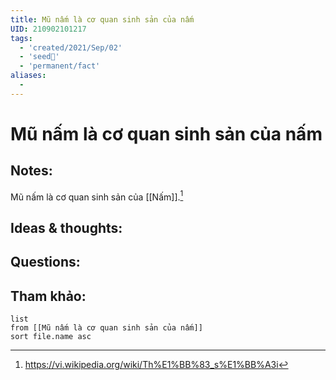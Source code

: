 ```yaml
---
title: Mũ nấm là cơ quan sinh sản của nấm
UID: 210902101217
tags:
  - 'created/2021/Sep/02'
  - 'seed🥜'
  - 'permanent/fact'
aliases:
  - 
---
```

# Mũ nấm là cơ quan sinh sản của nấm

## Notes:
Mũ nấm là cơ quan sinh sản của [[Nấm]].[^1]

## Ideas & thoughts:

## Questions:


## Tham khảo:
```dataview
list
from [[Mũ nấm là cơ quan sinh sản của nấm]]
sort file.name asc
```
[^1]: https://vi.wikipedia.org/wiki/Th%E1%BB%83_s%E1%BB%A3i